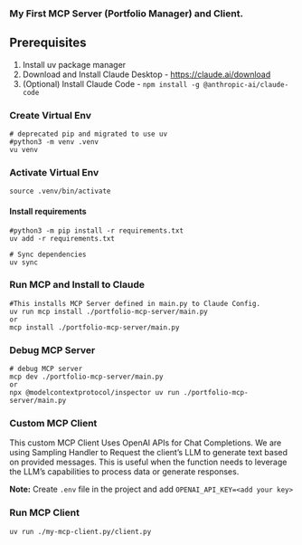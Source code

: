 ### My First MCP Server (Portfolio Manager) and Client.

## Prerequisites
1. Install uv package manager
2. Download and Install Claude Desktop - https://claude.ai/download
3. (Optional) Install Claude Code - `npm install -g @anthropic-ai/claude-code`


### Create Virtual Env

```Shell
# deprecated pip and migrated to use uv
#python3 -m venv .venv
vu venv
```

### Activate Virtual Env

```Shell
source .venv/bin/activate
```

#### Install requirements
```Shell
#python3 -m pip install -r requirements.txt
uv add -r requirements.txt
```

```Shell
# Sync dependencies
uv sync
```

### Run MCP and Install to Claude
```Shell
#This installs MCP Server defined in main.py to Claude Config.
uv run mcp install ./portfolio-mcp-server/main.py
or
mcp install ./portfolio-mcp-server/main.py
```

### Debug MCP Server
```Shell
# debug MCP server
mcp dev ./portfolio-mcp-server/main.py
or
npx @modelcontextprotocol/inspector uv run ./portfolio-mcp-server/main.py
```

### Custom MCP Client
This custom MCP Client Uses OpenAI APIs for Chat Completions. 
We are using Sampling Handler to Request the client’s LLM to generate text based on provided messages. This is useful when the function needs to leverage the LLM’s capabilities to process data or generate responses.

**Note:** Create `.env` file in the project and add `OPENAI_API_KEY=<add your key>`

### Run MCP Client
```Shell
uv run ./my-mcp-client.py/client.py
```
